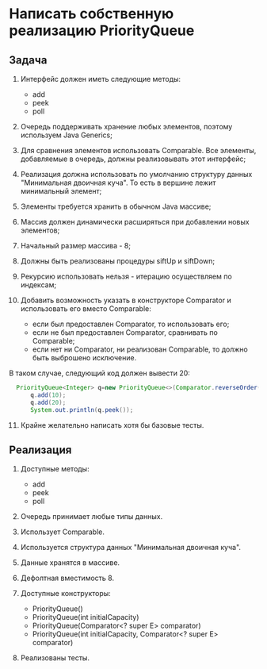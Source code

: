 # Написать собственную реализацию PriorityQueue

## Задача

1. Интерфейс должен иметь следующие методы:

    - add
    - peek
    - poll

2. Очередь поддерживать хранение любых элементов, поэтому используем Java Generics;

3. Для сравнения элементов использовать Comparable. Все элементы, добавляемые в очередь, должны реализовывать этот
   интерфейс;

4. Реализация должна использовать по умолчанию структуру данных "Минимальная двоичная куча". То есть в вершине лежит
   минимальный элемент;

5. Элементы требуется хранить в обычном Java массиве;

6. Массив должен динамически расширяться при добавлении новых элементов;

7. Начальный размер массива - 8;

8. Должны быть реализованы процедуры siftUp и siftDown;

9. Рекурсию использовать нельзя - итерацию осуществляем по индексам;

10. Добавить возможность указать в конструкторе Comparator и использовать его вместо Comparable:

    - если был предоставлен Comparator, то использовать его;
    - если не был предоставлен Comparator, сравнивать по Comparable;
    - если нет ни Comparator, ни реализован Comparable, то должно быть выброшено исключение.

В таком случае, следующий код должен вывести 20:

  ```java
    PriorityQueue<Integer> q=new PriorityQueue<>(Comparator.reverseOrder());
        q.add(10);
        q.add(20);
        System.out.println(q.peek());
  ```

11. Крайне желательно написать хотя бы базовые тесты.

## Реализация

1. Доступные методы:

    - add
    - peek
    - poll

2. Очередь принимает любые типы данных.
3. Использует Comparable.
4. Используется структура данных "Минимальная двоичная куча".
5. Данные хранятся в массиве.
6. Дефолтная вместимость 8.
7. Доступные конструкторы:

    - PriorityQueue()
    - PriorityQueue(int initialCapacity)
    - PriorityQueue(Comparator<? super E> comparator)
    - PriorityQueue(int initialCapacity, Comparator<? super E> comparator)

8. Реализованы тесты.